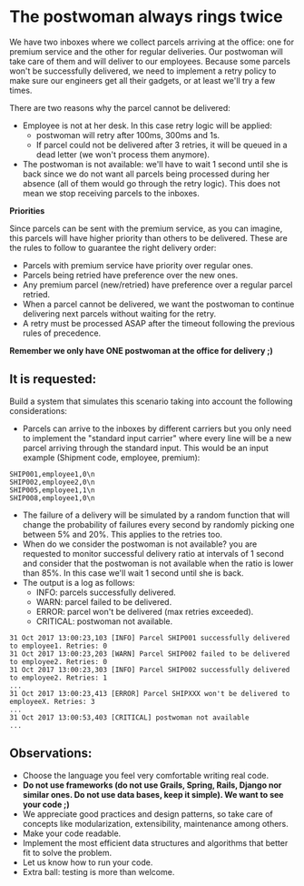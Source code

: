 # The postwoman always rings twice

We have two inboxes where we collect parcels arriving at the office: one for premium service and the other for regular deliveries.
Our postwoman will take care of them and will deliver to our employees.
Because some parcels won't be successfully delivered, we need to implement a retry policy to make sure 
our engineers get all their gadgets, or at least we'll try a few times.

There are two reasons why the parcel cannot be delivered:

* Employee is not at her desk. In this case retry logic will be applied:
    * postwoman will retry after 100ms, 300ms and 1s.
    * If parcel could not be delivered after 3 retries, it will be queued in a dead letter (we won't process them anymore).
* The postwoman is not available: we'll have to wait 1 second until she is back since we do not want all parcels being processed 
during her absence (all of them would go through the retry logic).
This does not mean we stop receiving parcels to the inboxes.

**Priorities**

Since parcels can be sent with the premium service, as you can imagine, this parcels will have higher priority than others to be delivered.
These are the rules to follow to guarantee the right delivery order:

* Parcels with premium service have priority over regular ones.
* Parcels being retried have preference over the new ones.
* Any premium parcel (new/retried) have preference over a regular parcel retried.
* When a parcel cannot be delivered, we want the postwoman to continue delivering next parcels without waiting for the retry.
* A retry must be processed ASAP after the timeout following the previous rules of precedence.

**Remember we only have ONE postwoman at the office for delivery ;)**

## It is requested:

Build a system that simulates this scenario taking into account the following considerations:

* Parcels can arrive to the inboxes by different carriers but you only need to implement the "standard input carrier" where
every line will be a new parcel arriving through the standard input. This would be an input example (Shipment code, employee, premium):
```
SHIP001,employee1,0\n
SHIP002,employee2,0\n
SHIP005,employee1,1\n
SHIP008,employee1,0\n
```
* The failure of a delivery will be simulated by a random function that will change the probability of failures every second by randomly
picking one between 5% and 20%. This applies to the retries too.
* When do we consider the postwoman is not available? you are requested to monitor successful delivery ratio at intervals
of 1 second and consider that the postwoman is not available when the ratio is lower than 85%. In this case we'll wait 1 second
until she is back.
* The output is a log as follows:
    * INFO: parcels successfully delivered.
    * WARN: parcel failed to be delivered.
    * ERROR: parcel won't be delivered (max retries exceeded).
    * CRITICAL: postwoman not available.
```
31 Oct 2017 13:00:23,103 [INFO] Parcel SHIP001 successfully delivered to employee1. Retries: 0
31 Oct 2017 13:00:23,203 [WARN] Parcel SHIP002 failed to be delivered to employee2. Retries: 0
31 Oct 2017 13:00:23,303 [INFO] Parcel SHIP002 successfully delivered to employee2. Retries: 1
...
31 Oct 2017 13:00:23,413 [ERROR] Parcel SHIPXXX won't be delivered to employeeX. Retries: 3
...
31 Oct 2017 13:00:53,403 [CRITICAL] postwoman not available
...
```


## Observations:

* Choose the language you feel very comfortable writing real code.
* **Do not use frameworks (do not use Grails, Spring, Rails, Django nor similar ones. Do not use data bases, keep it simple). We want to see your code ;)**
* We appreciate good practices and design patterns, so take care of concepts like modularization, extensibility, maintenance among others.
* Make your code readable.
* Implement the most efficient data structures and algorithms that better fit to solve the problem.
* Let us know how to run your code.
* Extra ball: testing is more than welcome.
